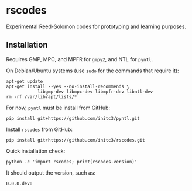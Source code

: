 # rscodes
Experimental Reed-Solomon codes for prototyping and learning purposes.

## Installation
Requires GMP, MPC, and MPFR for `gmpy2`, and NTL for `pyntl`.

On Debian/Ubuntu systems (use `sudo` for the commands that require it):

```shell
apt-get update
apt-get install --yes --no-install-recommends \
            libgmp-dev libmpc-dev libmpfr-dev libntl-dev
rm -rf /var/lib/apt/lists/*
```

For now, `pyntl` must be install from GitHub:

```shell
pip install git+https://github.com/initc3/pyntl.git
```

Install `rscodes` from GitHub:

```shell
pip install git+https://github.com/initc3/rscodes.git
```

Quick installation check:

```shell
python -c 'import rscodes; print(rscodes.version)'
```

It should output the version, such as:

```shell
0.0.0.dev0
```
